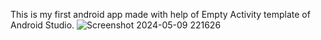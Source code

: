 This is my first android app made with help of Empty Activity template of Android Studio.
![Screenshot 2024-05-09 221626](https://github.com/Ritik-912/Greeting-Android/assets/109898757/ace48fe8-aaa7-421e-b46d-14ec33d519e5)
